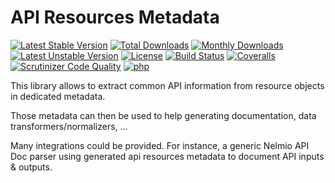 API Resources Metadata
======================

[![Latest Stable Version](https://poser.pugx.org/elao/api-resources-metadata/v/stable?format=flat-square)](https://packagist.org/packages/elao/api-resources-metadata) 
[![Total Downloads](https://poser.pugx.org/elao/api-resources-metadata/downloads?format=flat-square)](https://packagist.org/packages/elao/api-resources-metadata) 
[![Monthly Downloads](https://poser.pugx.org/elao/api-resources-metadata/d/monthly?format=flat-square)](https://packagist.org/packages/elao/api-resources-metadata)
[![Latest Unstable Version](https://poser.pugx.org/elao/api-resources-metadata/v/unstable?format=flat-square)](https://packagist.org/packages/elao/api-resources-metadata) 
[![License](https://poser.pugx.org/elao/api-resources-metadata/license?format=flat-square)](https://packagist.org/packages/elao/api-resources-metadata)
[![Build Status](https://img.shields.io/travis/Elao/ApiResourcesMetadata/master.svg?style=flat-square)](https://travis-ci.org/Elao/ApiResourcesMetadata)
[![Coveralls](https://img.shields.io/coveralls/Elao/ApiResourcesMetadata.svg?style=flat-square)](https://coveralls.io/github/Elao/ApiResourcesMetadata)
[![Scrutinizer Code Quality](https://img.shields.io/scrutinizer/g/Elao/ApiResourcesMetadata.svg?style=flat-square)](https://scrutinizer-ci.com/g/Elao/ApiResourcesMetadata/?branch=master)
[![php](https://img.shields.io/badge/PHP-7-green.svg?style=flat-square "Available for PHP 7+")](http://php.net)

This library allows to extract common API information from resource objects in dedicated metadata.

Those metadata can then be used to help generating documentation, data transformers/normalizers, ...

Many integrations could be provided. For instance, a generic Nelmio API Doc parser using generated api resources metadata to document API inputs & outputs.
